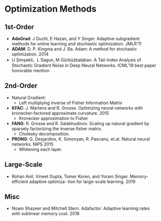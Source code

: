# Optimization Methods

## 1st-Order
- **AdaGrad**: J Duchi, E Hazan, and Y Singer. Adaptive subgradient methods for online learning and stochastic optimization. JMLR'11
- **ADAM**: D. P. Kingma and J. Ba. Adam: A method for stochastic optimization. 2014
- U Şimşekli，L Sagun, M Gürbüzbalaban. A Tail-Index Analysis of Stochastic Gradient Noise in Deep Neural Networks. ICML'19 best paper honorable mention

## 2nd-Order
- Natural Gradient:
	- Left multiplying inverse of Fisher Information Matrix
- **KFAC**: J. Martens and R. Grosse. Optimizing neural networks with kronecker-factored approximate curvature. 2015
	- Kronecker approximation to Fisher
- **FANG**: R. Grosse and R. Salakhudinov. Scaling up natural gradient by sparsely factorizing the inverse fisher
matrix.
	- Cholesky decomposition.
- **PRONG**: G. Desjardins, K. Simonyan, R. Pascanu, et.al. Natural neural networks. NIPS 2015
	- Whitening each layer.

## Large-Scale
- Rohan Anil, Vineet Gupta, Tomer Koren, and Yoram Singer. Memory-efficient adaptive optimiza- tion for large-scale learning. 2019

## Misc
- Noam Shazeer and Mitchell Stern. Adafactor: Adaptive learning rates with sublinear memory cost. 2018